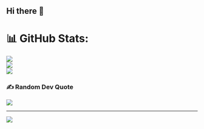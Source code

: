 ## Hi there 👋

# 📊 GitHub Stats:
![](https://github-readme-stats.vercel.app/api?username=Kamal007OLica&theme=dark&hide_border=false&include_all_commits=true&count_private=true)<br/>
![](https://github-readme-streak-stats.herokuapp.com/?user=Kamal007OLica&theme=light&hide_border=false)<br/>
![](https://github-readme-stats.vercel.app/api/top-langs/?username=Kamal007OLica&theme=city_light&hide_border=false&include_all_commits=true&count_private=true&layout=compact)

### ✍️ Random Dev Quote
![](https://quotes-github-readme.vercel.app/api?type=horizontal&theme=radical)

---
[![](https://visitcount.itsvg.in/api?id=Kamal007OLica&icon=2&color=10)](https://visitcount.itsvg.in)

<!--
**Kamal007OLica/Kamal007OLica** is a ✨ _special_ ✨ repository because its `README.md` (this file) appears on your GitHub profile.

Here are some ideas to get you started:

- 🔭 I’m currently working on ...
- 🌱 I’m currently learning ...
- 👯 I’m looking to collaborate on ...
- 🤔 I’m looking for help with ...
- 💬 Ask me about ...
- 📫 How to reach me: ...
- 😄 Pronouns: ...
- ⚡ Fun fact: ...
-->
